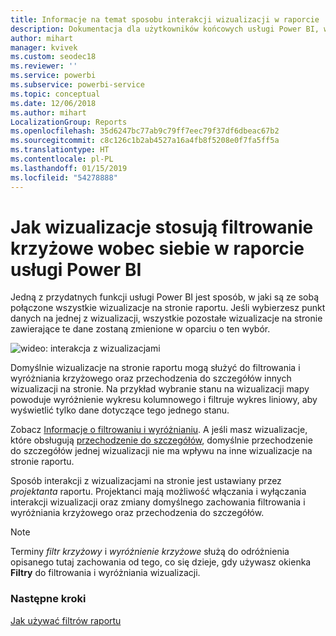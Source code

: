 ```yaml
---
title: Informacje na temat sposobu interakcji wizualizacji w raporcie
description: Dokumentacja dla użytkowników końcowych usługi Power BI, w której wyjaśniono sposób interakcji z wizualizacjami na stronie raportu.
author: mihart
manager: kvivek
ms.custom: seodec18
ms.reviewer: ''
ms.service: powerbi
ms.subservice: powerbi-service
ms.topic: conceptual
ms.date: 12/06/2018
ms.author: mihart
LocalizationGroup: Reports
ms.openlocfilehash: 35d6247bc77ab9c79ff7eec79f37df6dbeac67b2
ms.sourcegitcommit: c8c126c1b2ab4527a16a4fb8f5208e0f7fa5ff5a
ms.translationtype: HT
ms.contentlocale: pl-PL
ms.lasthandoff: 01/15/2019
ms.locfileid: "54278888"
---
```

# <a name="how-visuals-cross-filter-each-other-in-a-power-bi-report"></a>Jak wizualizacje stosują filtrowanie krzyżowe wobec siebie w raporcie usługi Power BI
Jedną z przydatnych funkcji usługi Power BI jest sposób, w jaki są ze sobą połączone wszystkie wizualizacje na stronie raportu. Jeśli wybierzesz punkt danych na jednej z wizualizacji, wszystkie pozostałe wizualizacje na stronie zawierające te dane zostaną zmienione w oparciu o ten wybór. 

![wideo: interakcja z wizualizacjami](media/end-user-interactions/interactions.gif)

Domyślnie wizualizacje na stronie raportu mogą służyć do filtrowania i wyróżniania krzyżowego oraz przechodzenia do szczegółów innych wizualizacji na stronie. Na przykład wybranie stanu na wizualizacji mapy powoduje wyróżnienie wykresu kolumnowego i filtruje wykres liniowy, aby wyświetlić tylko dane dotyczące tego jednego stanu.

Zobacz [Informacje o filtrowaniu i wyróżnianiu](../power-bi-reports-filters-and-highlighting.md). A jeśli masz wizualizacje, które obsługują [przechodzenie do szczegółów](../power-bi-visualization-drill-down.md), domyślnie przechodzenie do szczegółów jednej wizualizacji nie ma wpływu na inne wizualizacje na stronie raportu. 

Sposób interakcji z wizualizacjami na stronie jest ustawiany przez *projektanta* raportu. Projektanci mają możliwość włączania i wyłączania interakcji wizualizacji oraz zmiany domyślnego zachowania filtrowania i wyróżniania krzyżowego oraz przechodzenia do szczegółów.
  
> [!NOTE]
> Terminy *filtr krzyżowy* i *wyróżnienie krzyżowe* służą do odróżnienia opisanego tutaj zachowania od tego, co się dzieje, gdy używasz okienka **Filtry** do filtrowania i wyróżniania wizualizacji.  

### <a name="next-steps"></a>Następne kroki
[Jak używać filtrów raportu](../power-bi-how-to-report-filter.md)
